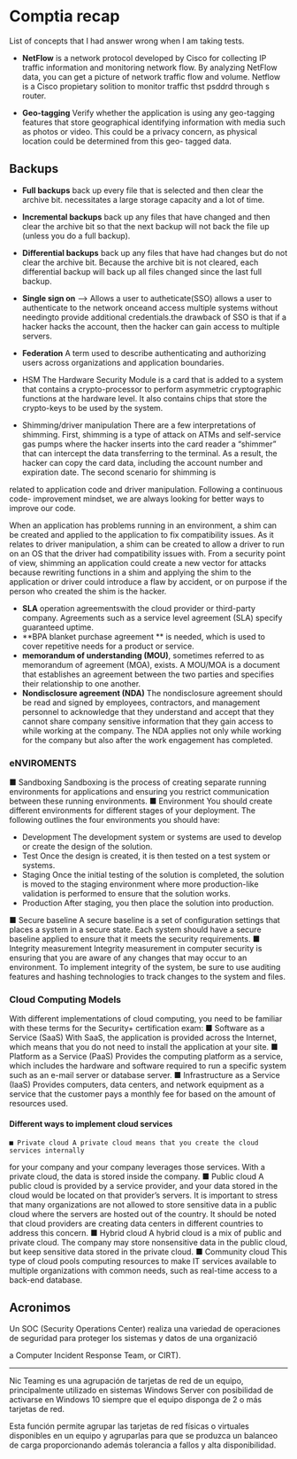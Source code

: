 # Comptia recap

List of concepts that I had answer wrong when I am taking tests.


* **NetFlow** is a network protocol developed by Cisco for collecting IP traffic information and monitoring network flow. By analyzing NetFlow data, you can get a picture of network traffic flow and volume. Netflow is a Cisco propietary solition to monitor traffic thst psddrd through s router.
  
* **Geo-tagging** Verify whether the application is using any geo-tagging features that store geographical identifying information with media such as photos or video. This could be a privacy concern, as physical location could be determined from this geo-
tagged data.

## Backups
* **Full backups** back up every file that is selected and then clear the archive bit. necessitates a large storage capacity and a lot of time.
*  **Incremental backups** back up any files that have changed and then clear the archive bit so that the next backup will not back the file up (unless you do a full backup).
*  **Differential backups** back up any files that have had changes but do not clear the archive bit. Because the archive bit is not cleared, each differential backup will back up all files changed since the last full backup.

*  **Single sign on** --> Allows a user to autheticate(SSO) allows a user to authenticate to the network onceand access multiple systems without needingto provide additional credentials.the drawback of SSO is that if a hacker hacks the account, then the hacker can gain access to multiple servers.
* **Federation** A term used to describe authenticating and authorizing users across
organizations and application boundaries.
* HSM The Hardware Security Module is a card that is added to a system that
contains a crypto-processor to perform asymmetric cryptographic functions at the
hardware level. It also contains chips that store the crypto-keys to be used by the
system.
* Shimming/driver manipulation There are a few interpretations of shimming.
First, shimming is a type of attack on ATMs and self-service gas pumps where the
hacker inserts into the card reader a “shimmer” that can intercept the data
transferring to the terminal. As a result, the hacker can copy the card data, including
the account number and expiration date. The second scenario for shimming is

related to application code and driver manipulation. Following a continuous code-
improvement mindset, we are always looking for better ways to improve our code.

When an application has problems running in an environment, a shim can be
created and applied to the application to fix compatibility issues. As it relates to
driver manipulation, a shim can be created to allow a driver to run on an OS that
the driver had compatibility issues with. From a security point of view, shimming
an application could create a new vector for attacks because rewriting functions in a
shim and applying the shim to the application or driver could introduce a flaw by
accident, or on purpose if the person who created the shim is the hacker.

* **SLA** operation agreementswith the cloud provider or third-party company. Agreements such as a service level
agreement (SLA) specify guaranteed uptime.
* **BPA blanket purchase agreement ** is needed, which is used to cover repetitive needs for a product or
service.
* **memorandum of understanding (MOU)**, sometimes referred
to as memorandum of agreement (MOA), exists. A MOU/MOA is a document that
establishes an agreement between the two parties and specifies their relationship to
one another.
* **Nondisclosure agreement (NDA)** The nondisclosure agreement should be read
and signed by employees, contractors, and management personnel to acknowledge
that they understand and accept that they cannot share company sensitive information
that they gain access to while working at the company. The NDA applies not only while
working for the company but also after the work engagement has completed.

### eNVIROMENTS
■ Sandboxing Sandboxing is the process of creating separate running environments
for applications and ensuring you restrict communication between these running
environments.
■ Environment You should create different environments for different stages of your
deployment. The following outlines the four environments you should have:
  * Development The development system or systems are used to develop or
  create the design of the solution.
  * Test Once the design is created, it is then tested on a test system or systems.
  * Staging Once the initial testing of the solution is completed, the solution is
  moved to the staging environment where more production-like validation is
  performed to ensure that the solution works.
  * Production After staging, you then place the solution into production.
  
■ Secure baseline A secure baseline is a set of configuration settings that places a
system in a secure state. Each system should have a secure baseline applied to ensure
that it meets the security requirements.
■ Integrity measurement Integrity measurement in computer security is ensuring
that you are aware of any changes that may occur to an environment. To implement
integrity of the system, be sure to use auditing features and hashing technologies to
track changes to the system and files.

### Cloud Computing Models
With different implementations of cloud computing, you need to be familiar with these terms for the Security+ certification exam:
  ■ Software as a Service (SaaS) With SaaS, the application is provided across the
  Internet, which means that you do not need to install the application at your site.
  ■ Platform as a Service (PaaS) Provides the computing platform as a service, which
  includes the hardware and software required to run a specific system such as an
  e-mail server or database server.
  ■ Infrastructure as a Service (IaaS) Provides computers, data centers, and network
  equipment as a service that the customer pays a monthly fee for based on the
  amount of resources used.
  
  #### Different ways to implement cloud services
    ■ Private cloud A private cloud means that you create the cloud services internally
  for your company and your company leverages those services. With a private cloud,
  the data is stored inside the company.
  ■ Public cloud A public cloud is provided by a service provider, and your data stored
  in the cloud would be located on that provider’s servers. It is important to stress that
  many organizations are not allowed to store sensitive data in a public cloud where
  the servers are hosted out of the country. It should be noted that cloud providers are
  creating data centers in different countries to address this concern.
  ■ Hybrid cloud A hybrid cloud is a mix of public and private cloud. The company
  may store nonsensitive data in the public cloud, but keep sensitive data stored in the
  private cloud.
  ■ Community cloud This type of cloud pools computing resources to make IT
  services available to multiple organizations with common needs, such as real-time
  access to a back-end database.

## Acronimos 
 Un SOC (Security Operations Center) realiza una variedad de operaciones de seguridad para proteger los sistemas y datos de una organizació

a Computer
Incident Response Team, or CIRT).

---
Nic Teaming es una agrupación de tarjetas de red de un equipo, principalmente utilizado en  sistemas Windows Server con posibilidad de activarse en Windows 10 siempre que el equipo disponga de 2 o más tarjetas de red. 

Esta función permite agrupar las tarjetas de red físicas o virtuales disponibles en un equipo y  agruparlas para que se produzca un balanceo de carga proporcionando además tolerancia a  fallos y alta disponibilidad. 
